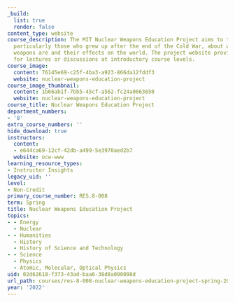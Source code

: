 ```yaml
---
_build:
  list: true
  render: false
content_type: website
course_description: The MIT Nuclear Weapons Education Project aims to teach individuals,
  particularly those who grew up after the end of the Cold War, about what nuclear
  weapons are and their effects on the world. The project website provides materials
  for lectures or discussions at introductory course levels.
course_image:
  content: 76145e69-c25f-4ba3-a923-866da12fddf3
  website: nuclear-weapons-education-project
course_image_thumbnail:
  content: 1b66ab1f-7bb5-45cf-a562-fc24a0663650
  website: nuclear-weapons-education-project
course_title: Nuclear Weapons Education Project
department_numbers:
- '8'
extra_course_numbers: ''
hide_download: true
instructors:
  content:
  - e644ca69-12cf-42db-a499-5e3970aed2b7
  website: ocw-www
learning_resource_types:
- Instructor Insights
legacy_uid: ''
level:
- Non-Credit
primary_course_number: RES.8-008
term: Spring
title: Nuclear Weapons Education Project
topics:
- - Energy
  - Nuclear
- - Humanities
  - History
  - History of Science and Technology
- - Science
  - Physics
  - Atomic, Molecular, Optical Physics
uid: 02d62618-f373-43ad-baa6-38d8a090098d
url_path: courses/res-8-008-nuclear-weapons-education-project-spring-2022
year: '2022'
---
```

